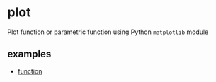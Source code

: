 # plot
Plot function or parametric function using Python `matplotlib` module


## examples
+ [function](function.ipynb)